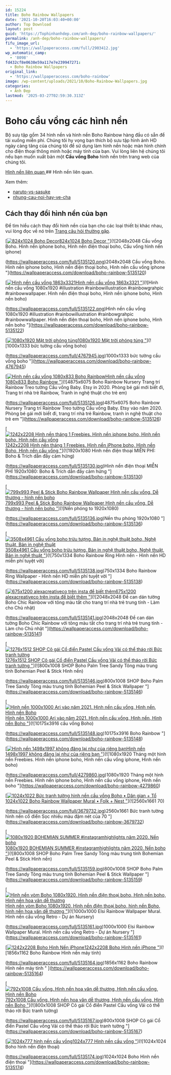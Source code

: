 ```yaml
---
id: 15224
title: Boho Rainbow Wallpapers
date: '2021-10-20T16:03:40+00:00'
author: Top Download
layout: post
guid: 'https://Tophinhanhdep.com/anh-dep/boho-rainbow-wallpapers/'
permalink: /anh-dep/boho-rainbow-wallpapers/
fifu_image_url:
  - 'https://wallpaperaccess.com/full/2903412.jpg'
wp_automatic_camp:
  - '8098'
fd432cf8e0638e59a117e7e239947271:
  - Boho Rainbow Wallpapers
original_link:
  - 'https://wallpaperaccess.com/boho-rainbow'
image: /wp-content/uploads/2021/10/Boho-Rainbow-Wallpapers.jpg
categories:
  - Ảnh Đẹp
lastmod: '2025-03-27T02:59:30.313Z'
---
```

# Boho cầu vồng các hình nền

Bộ sưu tập gồm 34 hình nền và hình nền Boho Rainbow hàng đầu có sẵn để tải xuống miễn phí. Chúng tôi hy vọng bạn thích bộ sưu tập hình ảnh HD ngày càng tăng của chúng tôi để sử dụng làm hình nền hoặc màn hình chính cho điện thoại thông minh hoặc máy tính của bạn. Vui lòng liên hệ chúng tôi nếu bạn muốn xuất bản một **Cầu vồng Boho** hình nền trên trang web của chúng tôi.

[Hình nền liên quan ](#related) ## Hình nền liên quan.

   
 Xem thêm:

   
- [naruto-vs-sasuke](https://tophinhanhdep.com/anh-naruto/naruto-vs-sasuke/)
- [nhung-cau-noi-hay-ve-cha](https://tophinhanhdep.com/nhung-cau-noi-hay/nhung-cau-noi-hay-ve-cha/)

## Cách thay đổi hình nền của bạn

Để tìm hiểu cách thay đổi hình nền của bạn cho các loại thiết bị khác nhau, vui lòng đọc về nó trên [Trang câu hỏi thường gặp](https://tophinhanhdep.com/faq/).

  
[[![824x1024 Boho Decor](https://wallpaperaccess.com/full/2903412.jpg)824x1024 Boho Decor "](https://wallpaperaccess.com/download/boho-rainbow-2903412)](![2048x2048 Cầu vồng Boho.  Hình nền iphone boho, Hình nền điện thoại boho, Cầu vồng hình nền iphone)

(https://wallpaperaccess.com/full/5135120.png)2048x2048 Cầu vồng Boho. Hình nền iphone boho, Hình nền điện thoại boho, Hình nền cầu vồng iphone "](https://wallpaperaccess.com/download/boho-rainbow-5135120)

[[![Hình nền cầu vồng 1863x3321](https://wallpaperaccess.com/full/5135121.jpg)Hình nền cầu vồng 1863x3321 "](https://wallpaperaccess.com/download/boho-rainbow-5135121)](![Hình nền cầu vồng 1080x1920 #illustration #rainbowillustration #rainbowgrahpic #rainbowwallpaper.  Hình nền điện thoại boho, Hình nền iphone boho, Hình nền boho)

(https://wallpaperaccess.com/full/5135122.png)Hình nền cầu vồng 1080x1920 #illustration #rainbowillustration #rainbowgrahpic #rainbowwallpaper. Hình nền điện thoại boho, Hình nền iphone boho, Hình nền boho "](https://wallpaperaccess.com/download/boho-rainbow-5135122)

[[![1080x1920 Mặt trời phóng túng](https://wallpaperaccess.com/full/2837591.jpg)1080x1920 Mặt trời phóng túng "](https://wallpaperaccess.com/download/boho-rainbow-2837591)](![1000x1333 bức tường cầu vồng boho)

(https://wallpaperaccess.com/full/4767945.jpg)1000x1333 bức tường cầu vồng boho "](https://wallpaperaccess.com/download/boho-rainbow-4767945)

[[![Hình nền cầu vồng 1080x833 Boho Rainbow](https://wallpaperaccess.com/full/2510678.png)Hình nền cầu vồng 1080x833 Boho Rainbow "](https://wallpaperaccess.com/download/boho-rainbow-2510678)](![4875x6075 Boho Rainbow Nursery Trang trí Rainbow Treo tường Cầu vồng Baby.  Etsy in 2020. Phòng bé gái mới biết đi, Trang trí nhà trẻ Rainbow, Tranh in nghệ thuật cho trẻ em)

(https://wallpaperaccess.com/full/5135126.jpg)4875x6075 Boho Rainbow Nursery Trang trí Rainbow Treo tường Cầu vồng Baby. Etsy vào năm 2020. Phòng bé gái mới biết đi, trang trí nhà trẻ Rainbow, tranh in nghệ thuật cho trẻ em "](https://wallpaperaccess.com/download/boho-rainbow-5135126)

[[![1242x2208 Hình nền tháng 1 Freebies.  Hình nền iphone boho, Hình nền boho, Hình nền cầu vồng](https://wallpaperaccess.com/full/4279866.jpg)1242x2208 Hình nền tháng 1 Freebies. Hình nền iPhone boho, Hình nền Boho, Hình nền cầu vồng "](https://wallpaperaccess.com/download/boho-rainbow-4279866)](![1920x1080 Hình nền điện thoại MIỄN PHÍ: Boho & Trích dẫn đầy cảm hứng)

(https://wallpaperaccess.com/full/5135130.jpg)Hình nền điện thoại MIỄN PHÍ 1920x1080: Boho &amp; Trích dẫn đầy cảm hứng "](https://wallpaperaccess.com/download/boho-rainbow-5135130)

[[![799x993 Peel & Stick Boho Rainbow Wallpaper Hình nền cầu vồng, Dễ thương - hình nền boho](https://wallpaperaccess.com/full/5135131.jpg)799x993 Peel &amp; Stick Boho Rainbow Wallpaper Hình nền cầu vồng, Dễ thương - hình nền boho "](https://wallpaperaccess.com/download/boho-rainbow-5135131)](![Nền phóng to 1920x1080)

(https://wallpaperaccess.com/full/5135136.jpg)Nền thu phóng 1920x1080 "](https://wallpaperaccess.com/download/boho-rainbow-5135136)

[[![3508x4961 Cầu vồng boho trừu tượng.  Bản in nghệ thuật boho, Nghệ thuật, Bản in nghệ thuật](https://wallpaperaccess.com/full/3943233.jpg)3508x4961 Cầu vồng boho trừu tượng. Bản in nghệ thuật boho, Nghệ thuật, Bản in nghệ thuật "](https://wallpaperaccess.com/download/boho-rainbow-3943233)](![750x1334 Boho Rainbow Ring Hình nền - Hình nền HD miễn phí tuyệt vời)

(https://wallpaperaccess.com/full/5135138.jpg)750x1334 Boho Rainbow Ring Wallpaper - Hình nền HD miễn phí tuyệt vời "](https://wallpaperaccess.com/download/boho-rainbow-5135138)

[[![675x1200 alexacreativeco trên insta để biết thêm](https://wallpaperaccess.com/full/5135140.jpg)675x1200 alexacreativeco trên insta để biết thêm "](https://wallpaperaccess.com/download/boho-rainbow-5135140)](![2048x2048 Đề can dán tường Boho Chic Rainbow với tông màu tắt cho trang trí nhà trẻ trung tính - Làm cho Chủ nhật)

(https://wallpaperaccess.com/full/5135141.jpg)2048x2048 Đề can dán tường Boho Chic Rainbow với tông màu tắt cho trang trí nhà trẻ trung tính - Làm cho Chủ nhật "](https://wallpaperaccess.com/download/boho-rainbow-5135141)

[[![1276x1512 SHOP Cô gái Cổ điển Pastel Cầu vồng Vải có thể tháo rời Bức tranh tường](https://wallpaperaccess.com/full/5135142.jpg)1276x1512 SHOP Cô gái Cổ điển Pastel Cầu vồng Vải có thể tháo rời Bức tranh tường "](https://wallpaperaccess.com/download/boho-rainbow-5135142)](![800x1008 SHOP Boho Palm Tree Sandy Tông màu trung tính Bohemian Peel & Stick Hình nền)

(https://wallpaperaccess.com/full/5135146.jpg)800x1008 SHOP Boho Palm Tree Sandy Tông màu trung tính Bohemian Peel &amp; Stick Wallpaper "](https://wallpaperaccess.com/download/boho-rainbow-5135146)

[[![Hình nền 1000x1000 Ari vào năm 2021. Hình nền cầu vồng, Hình nền, Hình nền Boho](https://wallpaperaccess.com/full/5135147.jpg)Hình nền 1000x1000 Ari vào năm 2021. Hình nền cầu vồng, Hình nền, Hình nền Boho "](https://wallpaperaccess.com/download/boho-rainbow-5135147)](![10175x3916 cầu vồng Boho)

(https://wallpaperaccess.com/full/5135148.jpg)10175x3916 Boho Rainbow "](https://wallpaperaccess.com/download/boho-rainbow-5135148)

[[![Hình nền 1498x1997 không đăng lại như của riêng bạn](https://wallpaperaccess.com/full/3465015.jpg)Hình nền 1498x1997 không đăng lại như của riêng bạn "](https://wallpaperaccess.com/download/boho-rainbow-3465015)](![1080x1920 Tháng một hình nền Freebies.  Hình nền iphone boho, Hình nền cầu vồng iphone, Hình nền boho)

(https://wallpaperaccess.com/full/4279860.jpg)1080x1920 Tháng một hình nền Freebies. Hình nền iphone boho, Hình nền cầu vồng iphone, Hình nền boho "](https://wallpaperaccess.com/download/boho-rainbow-4279860)

[[![1024x1022 Bức tranh tường hình nền cầu vồng Boho • Dân gian + Tổ](https://wallpaperaccess.com/full/5135154.jpg) 1024x1022 Boho Rainbow Wallpaper Mural • Folk + Nest "](https://wallpaperaccess.com/download/boho-rainbow-5135154)](![2560x1661 70)

(https://wallpaperaccess.com/full/3679732.jpg)2560x1661 Bức tranh tường hình nền cổ điển Sọc nhiều màu đậm nét của 70 "](https://wallpaperaccess.com/download/boho-rainbow-3679732)

[[![1080x1920 BOHEMIAN SUMMER #instagramhighlights năm 2020. Nền boho](https://wallpaperaccess.com/full/3145192.jpg)1080x1920 BOHEMIAN SUMMER #instagramhighlights năm 2020. Nền boho "](https://wallpaperaccess.com/download/boho-rainbow-3145192)](![800x1008 SHOP Boho Palm Tree Sandy Tông màu trung tính Bohemian Peel & Stick Hình nền)

(https://wallpaperaccess.com/full/5135159.jpg)800x1008 SHOP Boho Palm Tree Sandy Tông màu trung tính Bohemian Peel &amp; Stick Wallpaper "](https://wallpaperaccess.com/download/boho-rainbow-5135159)

[[![Hình nền vòm Boho 1080x1920.  Hình nền điện thoại boho, Hình nền boho, Hình nền hoa văn dễ thương](https://wallpaperaccess.com/full/5135160.jpg)Hình nền vòm Boho 1080x1920. Hình nền điện thoại boho, hình nền Boho, hình nền hoa văn dễ thương "](https://wallpaperaccess.com/download/boho-rainbow-5135160)](![1000x1000 Elsi Rainbow Wallpaper Mural.  Hình nền cầu vồng Retro - Dự án Nursery)

(https://wallpaperaccess.com/full/5135161.jpg)1000x1000 Elsi Rainbow Wallpaper Mural. Hình nền cầu vồng Retro - Dự án Nursery "](https://wallpaperaccess.com/download/boho-rainbow-5135161)

[[![1242x2208 Boho Hình Nền iPhone](https://wallpaperaccess.com/full/17842.jpg)1242x2208 Boho Hình nền iPhone "](https://wallpaperaccess.com/download/boho-rainbow-17842)](![1856x1162 Boho Rainbow Hình nền máy tính)

(https://wallpaperaccess.com/full/5135164.jpg)1856x1162 Boho Rainbow Hình nền máy tính " ](https://wallpaperaccess.com/download/boho-rainbow-5135164)

[[![792x1008 Cầu vồng.  Hình nền hoa văn dễ thương, Hình nền cầu vồng, Hình nền Boho](https://wallpaperaccess.com/full/5135166.png)792x1008 Cầu vồng. Hình nền hoa văn dễ thương, Hình nền cầu vồng, Hình nền Boho "](https://wallpaperaccess.com/download/boho-rainbow-5135166)](![800x1008 SHOP Cô gái Cổ điển Pastel Cầu vồng Vải có thể tháo rời Bức tranh tường)

(https://wallpaperaccess.com/full/5135167.jpg)800x1008 SHOP Cô gái Cổ điển Pastel Cầu vồng Vải có thể tháo rời Bức tranh tường "](https://wallpaperaccess.com/download/boho-rainbow-5135167)

[[![1024x777 hình nền cầu vồng](https://wallpaperaccess.com/full/5135168.png)1024x777 Hình nền cầu vồng "](https://wallpaperaccess.com/download/boho-rainbow-5135168)](![1024x1024 Boho hình nền điện thoại)

(https://wallpaperaccess.com/full/5135174.jpg)1024x1024 Boho Hình nền điện thoại "](https://wallpaperaccess.com/download/boho-rainbow-5135174)
